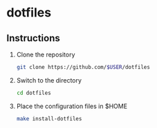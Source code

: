 # dotfiles

## Instructions

1. Clone the repository

    ```sh
    git clone https://github.com/$USER/dotfiles
    ```

2. Switch to the directory

   ```sh
   cd dotfiles
   ```

3. Place the configuration files in $HOME

    ```sh
    make install-dotfiles
    ```
